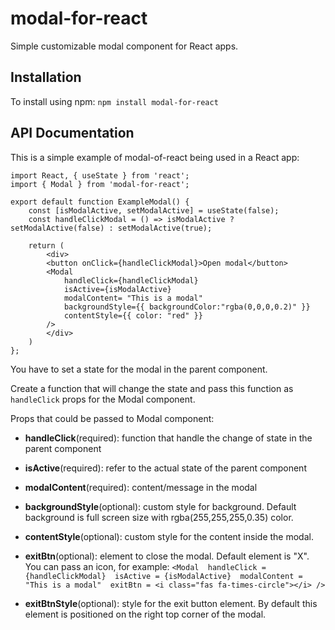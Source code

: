 # modal-for-react

Simple customizable modal component for React apps.

## Installation

To install using npm:
`npm install modal-for-react`

## API Documentation

This is a simple example of modal-of-react being used in a React app:

```
import React, { useState } from 'react';
import { Modal } from 'modal-for-react';

export default function ExampleModal() {
	const [isModalActive, setModalActive] = useState(false);
	const handleClickModal = () => isModalActive ? setModalActive(false) : setModalActive(true);

	return (
		<div>
		<button onClick={handleClickModal}>Open modal</button>
		<Modal 
			handleClick={handleClickModal} 
			isActive={isModalActive} 
			modalContent= "This is a modal" 
			backgroundStyle={{ backgroundColor:"rgba(0,0,0,0.2)" }} 
			contentStyle={{ color: "red" }} 
		/>
		</div>
	)
};
```

You have to set a state for the modal in the parent component.

Create a function that will change the state and pass this function as `handleClick` props for the Modal component.

Props that could be passed to Modal component:

- **handleClick**(required): function that handle the change of state in the parent component

- **isActive**(required): refer to the actual state of the parent component

- **modalContent**(required): content/message in the modal

- **backgroundStyle**(optional): custom style for background. Default background is full screen size with rgba(255,255,255,0.35) color.

- **contentStyle**(optional): custom style for the content inside the modal.

- **exitBtn**(optional): element to close the modal. Default element is "X". You can pass an icon, for example:
	`<Modal 
			handleClick = {handleClickModal} 
			isActive = {isModalActive} 
			modalContent = "This is a modal" 
			exitBtn = <i class="fas fa-times-circle"></i>
	/>`

- **exitBtnStyle**(optional): style for the exit button element. By default this element is positioned on the right top corner of the modal.
